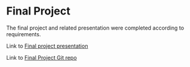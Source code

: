 # Final Project

The final project and related presentation were completed according to requirements.  

Link to <a id="raw-url" href="presentation/Final_Project_OleksandrMakarov.pdf">Final project presentation</a>

Link to <a id="raw-url" href="https://github.com/OleksandrMakarov/makarov-final-project">Final Project Git repo</a>

